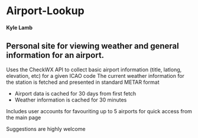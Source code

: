 # Airport-Lookup
#### Kyle Lamb

## Personal site for viewing weather and general information for an airport.

Uses the CheckWX API to collect basic airport information (title, latlong, elevation, etc) for a given ICAO code
The current weather information for the station is fetched and presented in standard METAR format

- Airport data is cached for 30 days from first fetch
- Weather information is cached for 30 minutes

Includes user accounts for favouriting up to 5 airports for quick access from the main page

Suggestions are highly welcome
